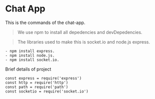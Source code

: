 # Chat App

This is the commands of the chat-app.

> We use npm to install all depedencies and devDepedencies.

> The libraries used to make this is socket.io and node.js express.

```
- npm install express.
- npm install node.js.
- npm install socket.io.
```
Brief details of project

```
const express = require('express')
const http = require('http')
const path = require('path')
const socketio = require('socket.io')
```
